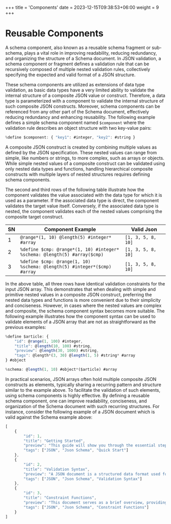 +++
title = 'Components'
date = 2023-12-15T09:38:53+06:00
weight = 9
+++

# Reusable Components
A schema component, also known as a reusable schema fragment or sub-schema, plays a vital role in improving readability, reducing redundancy, and organizing the structure of a Schema document. In JSON validation, a schema component or fragment defines a validation rule that can be recursively composed of multiple nested validation rules, collectively specifying the expected and valid format of a JSON structure.

These schema components are utilized as extensions of data type validation, as basic data types have a very limited ability to validate the internal structure of a composite JSON value or construct. Therefore, a data type is parameterized with a component to validate the internal structure of such composite JSON constructs. Moreover, schema components can be referenced from any other part of the Schema document, effectively reducing redundancy and enhancing reusability. The following example defines a simple schema component named `$component` where the validation rule describes an object structure with two key-value pairs:
```js
%define $component: { "key1": #integer, "key2": #string }
```

A composite JSON construct is created by combining multiple values as defined by the JSON specification. These nested values can range from simple, like numbers or strings, to more complex, such as arrays or objects. While simple nested values of a composite construct can be validated using only nested data types and functions, handling hierarchical composite constructs with multiple layers of nested structures requires defining schema components.

The second and third rows of the following table illustrate how the component validates the value associated with the data type for which it is used as a parameter. If the associated data type is direct, the component validates the target value itself. Conversely, if the associated data type is nested, the component validates each of the nested values comprising the composite target construct.

| SN | Component Example                                                                | Valid Json         |
|----|----------------------------------------------------------------------------------|--------------------|
| 1  | `@range*(1, 10) @length(5) #integer* #array`                                     | `[1, 3, 5, 8, 10]` |
| 2  | `%define $cmp: @range*(1, 10) #integer*` <br> `%schema: @length(5) #array($cmp)` | `[1, 3, 5, 8, 10]` |
| 3  | `%define $cmp: @range(1, 10)` <br> `%schema: @length(5) #integer*($cmp) #array`  | `[1, 3, 5, 8, 10]` |

In the above table, all three rows have identical validation constraints for the input JSON array. This demonstrates that when dealing with simple and primitive nested values in a composite JSON construct, preferring the nested data types and functions is more convenient due to their simplicity and conciseness. However, in cases where the nested values are complex and composite, the schema component syntax becomes more suitable. The following example illustrates how the component syntax can be used to validate elements of a JSON array that are not as straightforward as the previous examples:
```js
%define $article: {
    "id": @range(1, 100) #integer,
    "title": @length(10, 100) #string,
    "preview": @length(30, 1000) #string,
    "tags": @length*(3, 30) @length(1, 5) #string* #array
} #object

%schema: @length(1, 10) #object*($article) #array
```

In practical scenarios, JSON arrays often hold multiple composite JSON constructs as elements, typically sharing a recurring pattern and structure similar to the example above. To facilitate the validation of such elements, using schema components is highly effective. By defining a reusable schema component, one can improve readability, conciseness, and organization of the Schema document with such recurring structures. For instance, consider the following example of a JSON document which is valid against the Schema example above:
```js
[
    {
        "id": 1,
        "title": "Getting Started",
        "preview": "This guide will show you through the essential steps to quickly...",
        "tags": ["JSON", "Json Schema", "Quick Start"]
    },
    {
        "id": 2,
        "title": "Validation Syntax",
        "preview": "A JSON document is a structured data format used for the exchange...",
        "tags": ["JSON", "Json Schema", "Validation Syntax"]
    },
    {
        "id": 3,
        "title": "Constraint Functions",
        "preview": "This document serves as a brief overview, providing key insights into...",
        "tags": ["JSON", "Json Schema", "Constraint Functions"]
    }
]
```